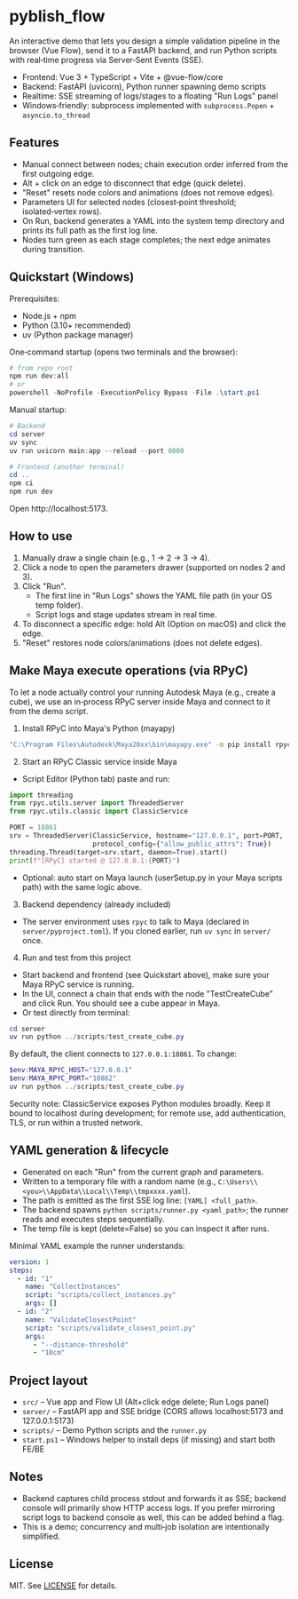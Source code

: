 # pyblish_flow

An interactive demo that lets you design a simple validation pipeline in the browser (Vue Flow), send it to a FastAPI backend, and run Python scripts with real‑time progress via Server‑Sent Events (SSE).

- Frontend: Vue 3 + TypeScript + Vite + @vue-flow/core
- Backend: FastAPI (uvicorn), Python runner spawning demo scripts
- Realtime: SSE streaming of logs/stages to a floating "Run Logs" panel
- Windows‑friendly: subprocess implemented with `subprocess.Popen` + `asyncio.to_thread`

## Features
- Manual connect between nodes; chain execution order inferred from the first outgoing edge.
- Alt + click on an edge to disconnect that edge (quick delete).
- "Reset" resets node colors and animations (does not remove edges).
- Parameters UI for selected nodes (closest‑point threshold; isolated‑vertex rows).
- On Run, backend generates a YAML into the system temp directory and prints its full path as the first log line.
- Nodes turn green as each stage completes; the next edge animates during transition.

## Quickstart (Windows)
Prerequisites:
- Node.js + npm
- Python (3.10+ recommended)
- uv (Python package manager)

One‑command startup (opens two terminals and the browser):

````powershell
# from repo root
npm run dev:all
# or
powershell -NoProfile -ExecutionPolicy Bypass -File .\start.ps1
````

Manual startup:

````powershell
# Backend
cd server
uv sync
uv run uvicorn main:app --reload --port 8000

# Frontend (another terminal)
cd ..
npm ci
npm run dev
````

Open http://localhost:5173.

## How to use
1) Manually draw a single chain (e.g., 1 → 2 → 3 → 4).
2) Click a node to open the parameters drawer (supported on nodes 2 and 3).
3) Click "Run".
   - The first line in "Run Logs" shows the YAML file path (in your OS temp folder).
   - Script logs and stage updates stream in real time.
4) To disconnect a specific edge: hold Alt (Option on macOS) and click the edge.
5) "Reset" restores node colors/animations (does not delete edges).


## Make Maya execute operations (via RPyC)
To let a node actually control your running Autodesk Maya (e.g., create a cube), we use an in‑process RPyC server inside Maya and connect to it from the demo script.

1) Install RPyC into Maya's Python (mayapy)

````bash
"C:\Program Files\Autodesk\Maya20xx\bin\mayapy.exe" -m pip install rpyc
````

2) Start an RPyC Classic service inside Maya
- Script Editor (Python tab) paste and run:

````python
import threading
from rpyc.utils.server import ThreadedServer
from rpyc.utils.classic import ClassicService

PORT = 18861
srv = ThreadedServer(ClassicService, hostname="127.0.0.1", port=PORT,
                     protocol_config={"allow_public_attrs": True})
threading.Thread(target=srv.start, daemon=True).start()
print(f"[RPyC] started @ 127.0.0.1:{PORT}")
````

- Optional: auto start on Maya launch (userSetup.py in your Maya scripts path) with the same logic above.

3) Backend dependency (already included)
- The server environment uses `rpyc` to talk to Maya (declared in `server/pyproject.toml`). If you cloned earlier, run `uv sync` in `server/` once.

4) Run and test from this project
- Start backend and frontend (see Quickstart above), make sure your Maya RPyC service is running.
- In the UI, connect a chain that ends with the node "TestCreateCube" and click Run. You should see a cube appear in Maya.
- Or test directly from terminal:

````powershell
cd server
uv run python ../scripts/test_create_cube.py
````

By default, the client connects to `127.0.0.1:18861`. To change:

````powershell
$env:MAYA_RPYC_HOST="127.0.0.1"
$env:MAYA_RPYC_PORT="18862"
uv run python ../scripts/test_create_cube.py
````

Security note: ClassicService exposes Python modules broadly. Keep it bound to localhost during development; for remote use, add authentication, TLS, or run within a trusted network.

## YAML generation & lifecycle
- Generated on each "Run" from the current graph and parameters.
- Written to a temporary file with a random name (e.g., `C:\Users\\<you>\\AppData\\Local\\Temp\\tmpxxxx.yaml`).
- The path is emitted as the first SSE log line: `[YAML] <full_path>`.
- The backend spawns `python scripts/runner.py <yaml_path>`; the runner reads and executes steps sequentially.
- The temp file is kept (delete=False) so you can inspect it after runs.

Minimal YAML example the runner understands:

````yaml
version: 1
steps:
  - id: "1"
    name: "CollectInstances"
    script: "scripts/collect_instances.py"
    args: []
  - id: "2"
    name: "ValidateClosestPoint"
    script: "scripts/validate_closest_point.py"
    args:
      - "--distance-threshold"
      - "10cm"
````

## Project layout
- `src/` – Vue app and Flow UI (Alt+click edge delete; Run Logs panel)
- `server/` – FastAPI app and SSE bridge (CORS allows localhost:5173 and 127.0.0.1:5173)
- `scripts/` – Demo Python scripts and the `runner.py`
- `start.ps1` – Windows helper to install deps (if missing) and start both FE/BE

## Notes
- Backend captures child process stdout and forwards it as SSE; backend console will primarily show HTTP access logs.
  If you prefer mirroring script logs to backend console as well, this can be added behind a flag.
- This is a demo; concurrency and multi‑job isolation are intentionally simplified.

## License
MIT. See [LICENSE](./LICENSE) for details.

